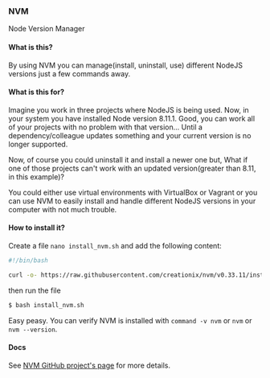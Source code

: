 ### NVM

Node Version Manager

#### What is this?

By using NVM you can manage(install, uninstall, use) different NodeJS versions just a few commands away.

#### What is this for?

Imagine you work in three projects where NodeJS is being used. Now, in your system you have installed Node version 8.11.1. Good, you can work all of your projects with no problem with that version... Until a dependency/colleague updates something and your current version is no longer supported.

Now, of course you could uninstall it and install a newer one but, What if one of those projects can't work with an updated version(greater than 8.11, in this example)?

You could either use virtual environments with VirtualBox or Vagrant or you can use NVM to easily install and handle different NodeJS versions in your computer with not much trouble.

#### How to install it?

Create a file `nano install_nvm.sh` and add the following content:

```bash
#!/bin/bash

curl -o- https://raw.githubusercontent.com/creationix/nvm/v0.33.11/install.sh | bash
```

then run the file

```bash
$ bash install_nvm.sh
```

Easy peasy. You can verify NVM is installed with `command -v nvm` or `nvm` or `nvm --version`.

#### Docs

See [NVM GitHub project's page](https://github.com/creationix/nvm) for more details.
